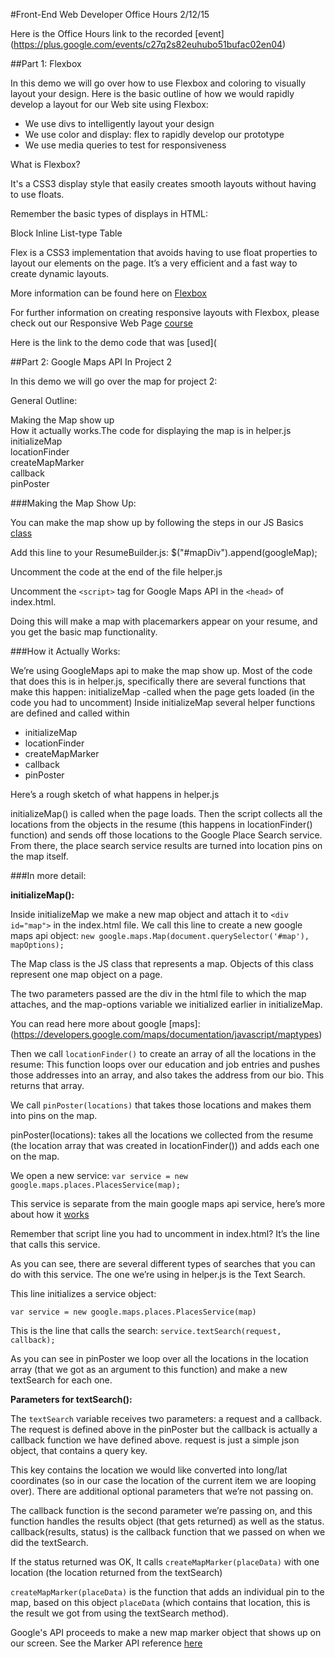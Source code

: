 #Front-End Web Developer Office Hours 2/12/15

Here is the Office Hours link to the recorded [event] (https://plus.google.com/events/c27q2s82euhubo51bufac02en04)

##Part 1: Flexbox

In this demo we will go over how to use Flexbox and coloring to visually layout your design. Here is the basic outline of how we would rapidly develop a layout for our Web site using Flexbox:

* We use divs to intelligently layout your design
* We use color and display: flex to rapidly develop our prototype
* We use media queries to test for responsiveness

What is Flexbox?

It's a CSS3 display style that easily creates smooth layouts without having to use floats.

Remember the basic types of displays in HTML:

Block
Inline
List-type
Table

Flex is a CSS3 implementation that avoids having to use float properties to layout our elements on the page. It’s a very efficient and a fast way to create dynamic layouts.

More information can be found here on [Flexbox](http://css-tricks.com/snippets/css/a-guide-to-flexbox/)

For further information on creating responsive layouts with Flexbox, please check out our Responsive Web Page [course](http://www.udacity.com/course/ud893)

Here is the link to the demo code that was [used](


##Part 2: Google Maps API In Project 2

In this demo we will go over the map for project 2:

General Outline:

Making the Map show up<br>
How it actually works.The code for displaying the map is in helper.js<br>
initializeMap<br>
locationFinder<br>
createMapMarker<br>
callback<br>
pinPoster<br>

###Making the Map Show Up:

You can make the map show up by following the steps in our JS Basics [class](
https://www.udacity.com/course/viewer#!/c-ud804/l-2239648539/m-2760768538)


Add this line to your ResumeBuilder.js:
	$("#mapDiv").append(googleMap);
	
Uncomment the code at the end of the file helper.js

Uncomment the `<script>` tag for Google Maps API in the `<head>` of index.html.

Doing this will make a map with placemarkers appear on your resume, and you get the basic map functionality.


###How it Actually Works:

We’re using GoogleMaps api to make the map show up. Most of the code that does this is in helper.js, specifically there are several functions that make this happen:
initializeMap -called when the page gets loaded (in the code you had to uncomment)
Inside initializeMap several helper functions are defined and called within 

* initializeMap
* locationFinder
* createMapMarker
* callback
* pinPoster

Here’s a rough sketch of what happens in helper.js

initializeMap() is called when the page loads. Then the script collects all the locations from the objects in the resume (this happens in locationFinder() function) and  sends off those locations to the Google Place Search service. From there, the place search service results are turned into location pins on the map itself.

###In more detail:

**initializeMap():**
 
Inside initializeMap we make a new map object and attach it to `<div id="map">` in the index.html file. We call this line to create a new google maps api object:
`new google.maps.Map(document.querySelector('#map'), mapOptions);`
		
The Map class is the JS class that represents a map. Objects of this class represent one map object on a page.

The two parameters passed are the div in the html file to which the map attaches, and the map-options variable we initialized earlier in initializeMap.

You can read here more about google [maps]: (https://developers.google.com/maps/documentation/javascript/maptypes)

Then we call `locationFinder()` to create an array of all the locations in the resume: This function loops over our education and job entries and pushes those addresses into an array, and also takes the address from our bio. This returns that array.

We call `pinPoster(locations)` that takes those locations and makes them into pins on the map.

pinPoster(locations): takes all the locations we collected from the resume (the location array that was created in locationFinder()) and adds each one on the map.

We open a new service:	`var service = new google.maps.places.PlacesService(map);`

This service is separate from the main google maps api service, here’s more about how it [works](https://developers.google.com/maps/documentation/javascript/places)

Remember that script line you had to uncomment in index.html? It’s the line that calls this service.

As you can see, there are several different types of searches that you can do with this service. The one we’re using in helper.js is the Text Search.
 
This line initializes a service object:
    
    var service = new google.maps.places.PlacesService(map)
	
This is the line that calls the search:
`service.textSearch(request, callback);`

As you can see in pinPoster we loop over all the locations in the location array (that we got as an argument to this function) and make a new textSearch for each one.

**Parameters for textSearch():**

The `textSearch` variable receives two parameters: a request and a callback. The request is defined above in the pinPoster but the callback is actually a callback function we have defined above. request is just a simple json object, that contains a query key. 

This key contains the location we would like converted into long/lat coordinates (so in our case the location of the current item we are looping over). There are additional optional parameters that we’re not passing on.

The callback function is the second parameter we’re passing on, and this function handles the results object (that gets returned) as well as the status.
callback(results, status) is the callback function that we passed on when we did the textSearch. 

If the status returned was OK, It calls `createMapMarker(placeData)` with one location (the location returned from the textSearch)

`createMapMarker(placeData)` is the function that adds an individual pin to the map, based on this object `placeData` (which contains that location, this is the result we got from using the textSearch method).


Google's API proceeds to make a new map marker object that shows up on our screen. See the Marker API reference [here](https://developers.google.com/maps/documentation/javascript/markers)